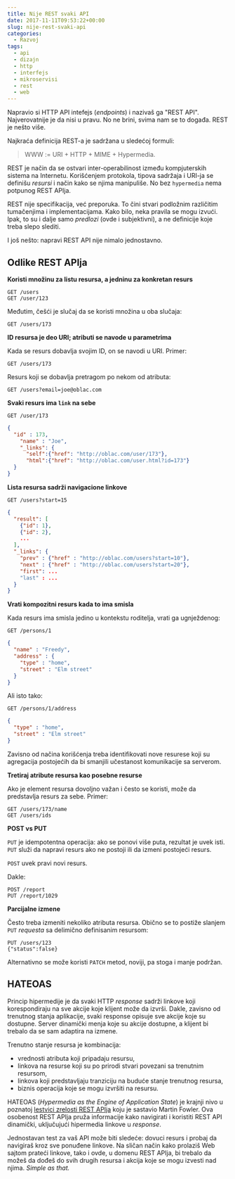 ```yaml
---
title: Nije REST svaki API
date: 2017-11-11T09:53:22+00:00
slug: nije-rest-svaki-api
categories:
  - Razvoj
tags:
  - api
  - dizajn
  - http
  - interfejs
  - mikroservisi
  - rest
  - web
---
```


Napravio si HTTP API intefejs (_endpoints_) i nazivaš ga "REST API". Najverovatnije je da nisi u pravu. No ne brini, svima nam se to događa. REST je nešto više.

<!--more-->

Najkraća definicija REST-a je sadržana u sledećoj formuli:

> WWW := URI + HTTP + MIME + Hypermedia.

REST je način da se ostvari inter-operabilinost između kompjuterskih sistema na Internetu. Korišćenjem protokola, tipova sadržaja i URI-ja se definišu _resursi_ i način kako se njima manipuliše. No bez `hypermedia` nema potpunog REST APIja.

REST nije specifikacija, već preporuka. To čini stvari podložnim različitim tumačenjima i implementacijama. Kako bilo, neka pravila se mogu izvući. Ipak, to su i dalje samo _predlozi_ (ovde i subjektivni), a ne definicije koje treba slepo slediti.

I još nešto: napravi REST API nije nimalo jednostavno.

## Odlike REST APIja

**Koristi množinu za listu resursa, a jedninu za konkretan resurs**

    GET /users
    GET /user/123

Međutim, češći je slučaj da se koristi množina u oba slučaja:

    GET /users/173

  **ID resursa je deo URI; atributi se navode u parametrima**

Kada se resurs dobavlja svojim ID, on se navodi u URI. Primer:

    GET /users/173

Resurs koji se dobavlja pretragom po nekom od atributa:

    GET /users?email=joe@oblac.com

**Svaki resurs ima `link` na sebe**

    GET /user/173

```json
{
  "id" : 173,
    "name" : "Joe",
    "_links": {
      "self":{"href": "http://oblac.com/user/173"},
      "html":{"href": "http://oblac.com/user.html?id=173"}
  }
}
```

**Lista resursa sadrži navigacione linkove**

    GET /users?start=15

```json
{
  "result": [
    {"id": 1},
    {"id": 2},
    ...
  ],
  "_links": {
    "prev" : {"href" : "http://oblac.com/users?start=10"},
    "next" : {"href" : "http://oblac.com/users?start=20"},
    "first": ...
    "last" : ...
  }
}
```

**Vrati kompozitni resurs kada to ima smisla**

Kada resurs ima smisla jedino u kontekstu roditelja, vrati ga ugnježdenog:

    GET /persons/1

```json
{
  "name" : "Freedy",
  "address" : {
    "type" : "home",
    "street" : "Elm street"
  }
}
```

Ali isto tako:

    GET /persons/1/address

```json
{
  "type" : "home",
  "street" : "Elm street"
}
```

Zavisno od načina korišćenja treba identifikovati nove resurese koji su agregacija postojećih da bi smanjili učestanost komunikacije sa serverom.

**Tretiraj atribute resursa kao posebne resurse**

Ako je element resursa dovoljno važan i često se koristi, može da predstavlja resurs za sebe. Primer:

    GET /users/173/name
    GET /users/ids

**POST vs PUT**

`PUT` je idempotentna operacija: ako se ponovi više puta, rezultat je uvek isti. `PUT` služi da napravi resurs ako ne postoji ili da izmeni postojeći resurs.

`POST` uvek pravi novi resurs.

Dakle:

    POST /report
    PUT /report/1029

**Parcijalne izmene**

Često treba izmeniti nekoliko atributa resursa. Obično se to postiže slanjem `PUT` _requesta_ sa delimično definisanim resursom:

    PUT /users/123
    {"status":false}

Alternativno se može koristi `PATCH` metod, noviji, pa stoga i manje podržan.

## HATEOAS

Princip hipermedije je da svaki HTTP _response_ sadrži linkove koji korespondiraju na sve akcije koje klijent može da izvrši. Dakle, zavisno od trenutnog stanja aplikacije, svaki response opisuje sve akcije koje su dostupne. Server dinamički menja koje su akcije dostupne, a klijent bi trebalo da se sam adaptira na izmene.

Trenutno stanje resursa je kombinacija:

  * vrednosti atributa koji pripadaju resursu,
  * linkova na resurse koji su po prirodi stvari povezani sa trenutnim resursom,
  * linkova koji predstavljaju tranziciju na buduće stanje trenutnog resursa,
  * biznis operacija koje se mogu izvršiti na resursu.

HATEOAS (_Hypermedia as the Engine of Application State_) je krajnji nivo u poznatoj [lestvici zrelosti REST APIja](https://martinfowler.com/articles/richardsonMaturityModel.html) koju je sastavio Martin Fowler. Ova osobenost REST APIja pruža informacije kako navigirati i koristiti REST API dinamički, uključujući hipermedia linkove u _response_.

Jednostavan test za vaš API može biti sledeće: dovuci resurs i probaj da navigiraš kroz sve ponuđene linkove. Na sličan način kako prolaziš Web sajtom prateći linkove, tako i ovde, u domenu REST APIja, bi trebalo da možeš da dođeš do svih drugih resursa i akcija koje se mogu izvesti nad njima. _Simple as that._